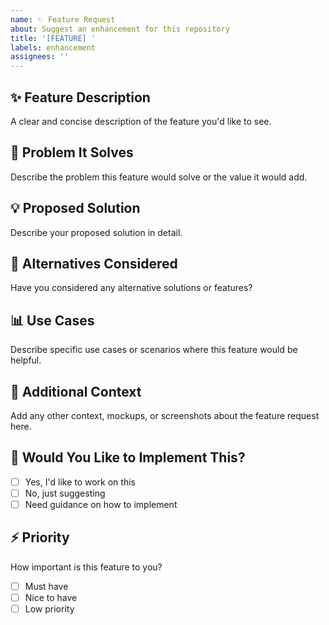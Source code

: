 ```yaml
---
name: ✨ Feature Request
about: Suggest an enhancement for this repository
title: '[FEATURE] '
labels: enhancement
assignees: ''
---
```


## ✨ Feature Description

A clear and concise description of the feature you'd like to see.

## 🎯 Problem It Solves

Describe the problem this feature would solve or the value it would add.

## 💡 Proposed Solution

Describe your proposed solution in detail.

## 🔄 Alternatives Considered

Have you considered any alternative solutions or features?

## 📊 Use Cases

Describe specific use cases or scenarios where this feature would be helpful.

## 🎨 Additional Context

Add any other context, mockups, or screenshots about the feature request here.

## 🙋 Would You Like to Implement This?

- [ ] Yes, I'd like to work on this
- [ ] No, just suggesting
- [ ] Need guidance on how to implement

## ⚡ Priority

How important is this feature to you?
- [ ] Must have
- [ ] Nice to have
- [ ] Low priority
